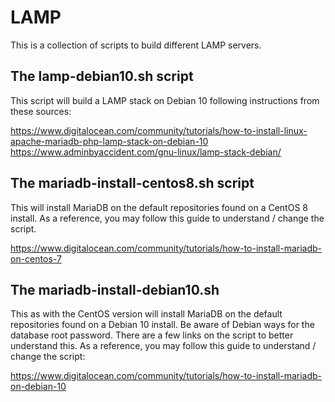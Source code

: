 # LAMP
This is a collection of scripts to build different LAMP servers.

## The lamp-debian10.sh script
This script will build a LAMP stack on Debian 10 following instructions from these sources:

https://www.digitalocean.com/community/tutorials/how-to-install-linux-apache-mariadb-php-lamp-stack-on-debian-10
https://www.adminbyaccident.com/gnu-linux/lamp-stack-debian/

## The mariadb-install-centos8.sh script
This will install MariaDB on the default repositories found on a CentOS 8 install. As a reference, you may follow this guide to understand / change the script.

https://www.digitalocean.com/community/tutorials/how-to-install-mariadb-on-centos-7

## The mariadb-install-debian10.sh
This as with the CentOS version will install MariaDB on the default repositories found on a Debian 10 install. Be aware of Debian ways for the database root password. There are a few links on the script to better understand this. As a reference, you may follow this guide to understand / change the script:

https://www.digitalocean.com/community/tutorials/how-to-install-mariadb-on-debian-10
